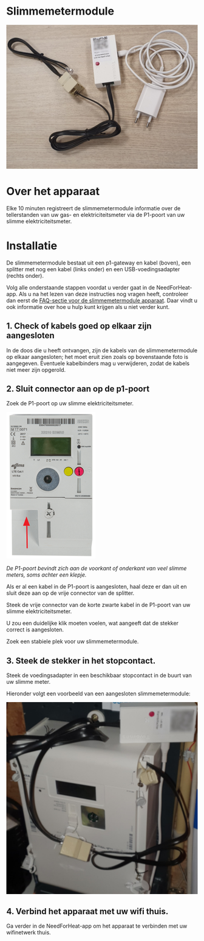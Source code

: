 # Slimmemetermodule

![device](../assets/p1-gateway-and-accessories.jpg)

# Over het apparaat

Elke 10 minuten registreert de slimmemetermodule informatie over de tellerstanden van uw gas- en elektriciteitsmeter via de P1-poort van uw slimme elektriciteitsmeter.

# Installatie

De slimmemetermodule bestaat uit een p1-gateway en kabel (boven), een splitter met nog een kabel (links onder) en een USB-voedingsadapter (rechts onder).

Volg alle onderstaande stappen voordat u verder gaat in de NeedForHeat-app. Als u na het lezen van deze instructies nog vragen heeft, controleer dan eerst de [FAQ-sectie voor de slimmemetermodule apparaat](../../../faq/). Daar vindt u ook informatie over hoe u hulp kunt krijgen als u niet verder kunt.

## 1. Check of kabels goed op elkaar zijn aangesloten 

In de doos die u heeft ontvangen, zijn de kabels van de slimmemetermodule op elkaar aangesloten; het moet eruit zien zoals op bovenstaande foto is aangegeven. Eventuele kabelbinders mag u verwijderen, zodat de kabels niet meer zijn opgerold.

## 2. Sluit connector aan op de p1-poort

Zoek de P1-poort op uw slimme elektriciteitsmeter.

![p1-poort](../assets/P1MeterEnexis.png)

_De P1-poort bevindt zich aan de voorkant of onderkant van veel slimme meters, soms achter een klepje._

Als er al een kabel in de P1-poort is aangesloten, haal deze er dan uit en sluit deze aan op de vrije connector van de splitter.

Steek de vrije connector van de korte zwarte kabel in de P1-poort van uw slimme elektriciteitsmeter.

U zou een duidelijke klik moeten voelen, wat aangeeft dat de stekker correct is aangesloten.

Zoek een stabiele plek voor uw slimmemetermodule.

## 3. Steek de stekker in het stopcontact.

Steek de voedingsadapter in een beschikbaar stopcontact in de buurt van uw slimme meter.

Hieronder volgt een voorbeeld van een aangesloten slimmemetermodule:

![aangesloten slimmemetermodule](../assets/p1-installed.jpg)

## 4. Verbind het apparaat met uw wifi thuis.

Ga verder in de NeedForHeat-app om het apparaat te verbinden met uw wifinetwerk thuis.
